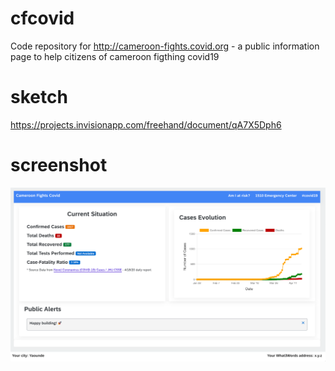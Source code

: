 # cfcovid
Code repository for http://cameroon-fights.covid.org - a public information page to help citizens of cameroon figthing covid19

# sketch
https://projects.invisionapp.com/freehand/document/qA7X5Dph6

# screenshot
![](cfcovid_landing_page.png)
